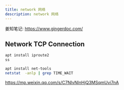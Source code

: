 ```yaml
---
title: network 网络
description: network 网络
---
```


姜知笔记: <https://www.gingerdoc.com/>

## Network TCP Connection

```bash
apt install iproute2
ss
```

```bash
apt install net-tools
netstat  -anlp | grep TIME_WAIT
```

<https://mp.weixin.qq.com/s/C7NIvNlnHjQ3MSqmUvi7nA>
